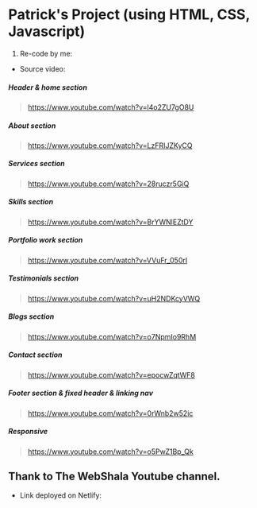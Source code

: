 # Patrick's Project (using HTML, CSS, Javascript)
1. Re-code by me:
* Source video:
##### Header & home section
> https://www.youtube.com/watch?v=l4o2ZU7gO8U
##### About section
> https://www.youtube.com/watch?v=LzFRIJZKyCQ
##### Services section
> https://www.youtube.com/watch?v=28ruczr5GiQ
##### Skills section
> https://www.youtube.com/watch?v=BrYWNlEZtDY
##### Portfolio work section
> https://www.youtube.com/watch?v=VVuFr_050rI
##### Testimonials section
> https://www.youtube.com/watch?v=uH2NDKcyVWQ
##### Blogs section
> https://www.youtube.com/watch?v=o7NpmIo9RhM
##### Contact section
> https://www.youtube.com/watch?v=epocwZqtWF8
##### Footer section & fixed header & linking nav
> https://www.youtube.com/watch?v=0rWnb2w52ic
##### Responsive
> https://www.youtube.com/watch?v=o5PwZ1Bp_Qk
## Thank to The WebShala Youtube channel.
* Link deployed on Netlify:
> 